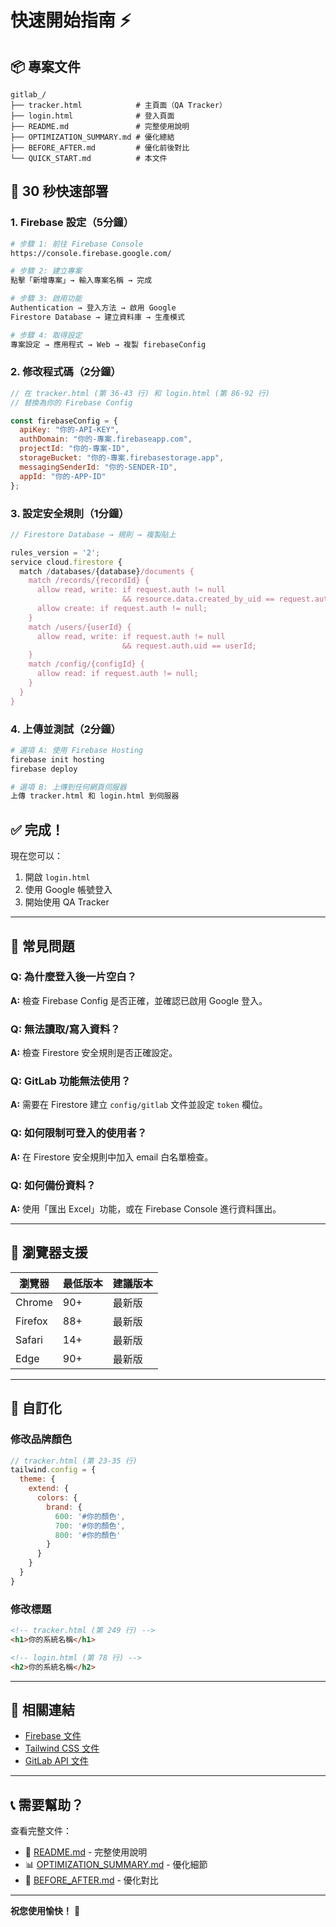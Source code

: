 # 快速開始指南 ⚡

## 📦 專案文件

```
gitlab_/
├── tracker.html            # 主頁面（QA Tracker）
├── login.html              # 登入頁面
├── README.md               # 完整使用說明
├── OPTIMIZATION_SUMMARY.md # 優化總結
├── BEFORE_AFTER.md         # 優化前後對比
└── QUICK_START.md          # 本文件
```

## 🚀 30 秒快速部署

### 1. Firebase 設定（5分鐘）

```bash
# 步驟 1: 前往 Firebase Console
https://console.firebase.google.com/

# 步驟 2: 建立專案
點擊「新增專案」→ 輸入專案名稱 → 完成

# 步驟 3: 啟用功能
Authentication → 登入方法 → 啟用 Google
Firestore Database → 建立資料庫 → 生產模式

# 步驟 4: 取得設定
專案設定 → 應用程式 → Web → 複製 firebaseConfig
```

### 2. 修改程式碼（2分鐘）

```javascript
// 在 tracker.html (第 36-43 行) 和 login.html (第 86-92 行)
// 替換為你的 Firebase Config

const firebaseConfig = {
  apiKey: "你的-API-KEY",
  authDomain: "你的-專案.firebaseapp.com",
  projectId: "你的-專案-ID",
  storageBucket: "你的-專案.firebasestorage.app",
  messagingSenderId: "你的-SENDER-ID",
  appId: "你的-APP-ID"
};
```

### 3. 設定安全規則（1分鐘）

```javascript
// Firestore Database → 規則 → 複製貼上

rules_version = '2';
service cloud.firestore {
  match /databases/{database}/documents {
    match /records/{recordId} {
      allow read, write: if request.auth != null 
                         && resource.data.created_by_uid == request.auth.uid;
      allow create: if request.auth != null;
    }
    match /users/{userId} {
      allow read, write: if request.auth != null 
                         && request.auth.uid == userId;
    }
    match /config/{configId} {
      allow read: if request.auth != null;
    }
  }
}
```

### 4. 上傳並測試（2分鐘）

```bash
# 選項 A: 使用 Firebase Hosting
firebase init hosting
firebase deploy

# 選項 B: 上傳到任何網頁伺服器
上傳 tracker.html 和 login.html 到伺服器
```

## ✅ 完成！

現在您可以：
1. 開啟 `login.html`
2. 使用 Google 帳號登入
3. 開始使用 QA Tracker

---

## 🎯 常見問題

### Q: 為什麼登入後一片空白？
**A:** 檢查 Firebase Config 是否正確，並確認已啟用 Google 登入。

### Q: 無法讀取/寫入資料？
**A:** 檢查 Firestore 安全規則是否正確設定。

### Q: GitLab 功能無法使用？
**A:** 需要在 Firestore 建立 `config/gitlab` 文件並設定 `token` 欄位。

### Q: 如何限制可登入的使用者？
**A:** 在 Firestore 安全規則中加入 email 白名單檢查。

### Q: 如何備份資料？
**A:** 使用「匯出 Excel」功能，或在 Firebase Console 進行資料匯出。

---

## 📱 瀏覽器支援

| 瀏覽器 | 最低版本 | 建議版本 |
|--------|----------|----------|
| Chrome | 90+ | 最新版 |
| Firefox | 88+ | 最新版 |
| Safari | 14+ | 最新版 |
| Edge | 90+ | 最新版 |

---

## 🎨 自訂化

### 修改品牌顏色

```javascript
// tracker.html (第 23-35 行)
tailwind.config = {
  theme: {
    extend: {
      colors: {
        brand: { 
          600: '#你的顏色', 
          700: '#你的顏色', 
          800: '#你的顏色' 
        }
      }
    }
  }
}
```

### 修改標題

```html
<!-- tracker.html (第 249 行) -->
<h1>你的系統名稱</h1>

<!-- login.html (第 78 行) -->
<h2>你的系統名稱</h2>
```

---

## 🔗 相關連結

- [Firebase 文件](https://firebase.google.com/docs)
- [Tailwind CSS 文件](https://tailwindcss.com/docs)
- [GitLab API 文件](https://docs.gitlab.com/ee/api/)

---

## 📞 需要幫助？

查看完整文件：
- 📖 [README.md](README.md) - 完整使用說明
- 📊 [OPTIMIZATION_SUMMARY.md](OPTIMIZATION_SUMMARY.md) - 優化細節
- 🎨 [BEFORE_AFTER.md](BEFORE_AFTER.md) - 優化對比

---

**祝您使用愉快！** 🎉

